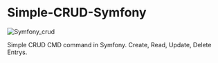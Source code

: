 # Simple-CRUD-Symfony

![Symfony_crud](https://github.com/hesham0ahmed/Simple-CRUD-Symfony/assets/133360711/1219016c-5f0f-4494-88f1-d19ee7b4ab38)

Simple CRUD CMD command in Symfony.
Create, Read, Update, Delete Entrys.

